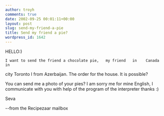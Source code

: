 ```yaml
---
author: troyh
comments: true
date: 2002-09-25 00:01:11+00:00
layout: post
slug: send-my-friend-a-pie
title: Send my friend a pie?
wordpress_id: 1642
---
```


HELLO:)

    I want to send the friend a chocolate pie,   my friend   in    Canada in
city Toronto
   I from Azerbaijan.  The order for the house.  It is possible?


   You can send me a photo of your pies?
    I am sorry me for mine English,  I communicate with you with help of the
program of the interpreter
     thanks :)

Seva

--from the Recipezaar mailbox
